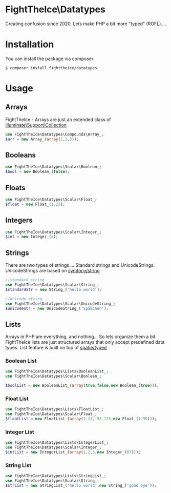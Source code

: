 # FightTheIce\Datatypes

Creating confusion since 2020. Lets make PHP a bit more "typed" (ROFL)....

# Installation

You can install the package via composer:

```
$ composer install fighttheice/datatypes
```

# Usage

## Arrays

FightTheIce - Arrays are just an extended class of [Illuminate\Support\Collection](https://github.com/illuminate/collections)

```php
use FightTheIce\Datatypes\Compounds\Array_;
$arr = new Array_(array(1,2,3));
```

## Booleans

```php
use FightTheIce\Datatypes\Scalar\Boolean_;
$bool = new Boolean_(false);
```

## Floats

```php
use FightTheIce\Datatypes\Scalar\Float_;
$float = new Float_(1.23);
```

## Integers

```php
use FightTheIce\Datatypes\Scalar\Integer_;
$int = new Integer_(8);
```

## Strings

There are two types of strings ... Standard strings and UnicodeStrings. UnicodeStrings are based on [symfony/string](https://github.com/symfony/string)

```php
//standard string
use FightTheIce\Datatypes\Scalar\String_;
$standardStr = new String_('hello world');

//unicode string
use FightTheIce\Datatypes\Scalar\UnicodeString_;
$unicodeStr = new UnicodeString_('Späßchen');
```

## Lists

Arrays in PHP are everything, and nothing... So lets organize them a bit. FightTheIce lists are just structured arrays that only accept predefined data types. List feature is built on top of [spatie/typed](https://github.com/spatie/typed)

### Boolean List
```php
use FightTheIce\Datatypes\Lists\BooleanList_;
use FightTheIce\Datatypes\Scalar\Boolean_;

$boolList = new BooleanList_(array(true,false,new Boolean_(true)));
```

### Float List
```php
use FightTheIce\Datatypes\Lists\FloatList_;
use FightTheIce\Datatypes\Scalar\Float_;
$floatList = new FloatList_(array(1.11,-58.123,new Float_(1.99)));
```

### Integer List
```php
use FightTheIce\Datatypes\Lists\IntegerList_;
use FightTheIce\Datatypes\Scalar\Integer_;
$intList = new IntegerList_(array(1,2,3,new Integer_(87)));
```

### String List
```php
use FightTheIce\Datatypes\Lists\StringList_;
use FightTheIce\Datatypes\Scalar\String_;
$strList = new StringList_('hello world',new String_('good bye'));
```